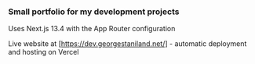 ### Small portfolio for my development projects 

Uses Next.js 13.4 with the App Router configuration

Live website at [https://dev.georgestaniland.net/] - automatic deployment and hosting on Vercel
